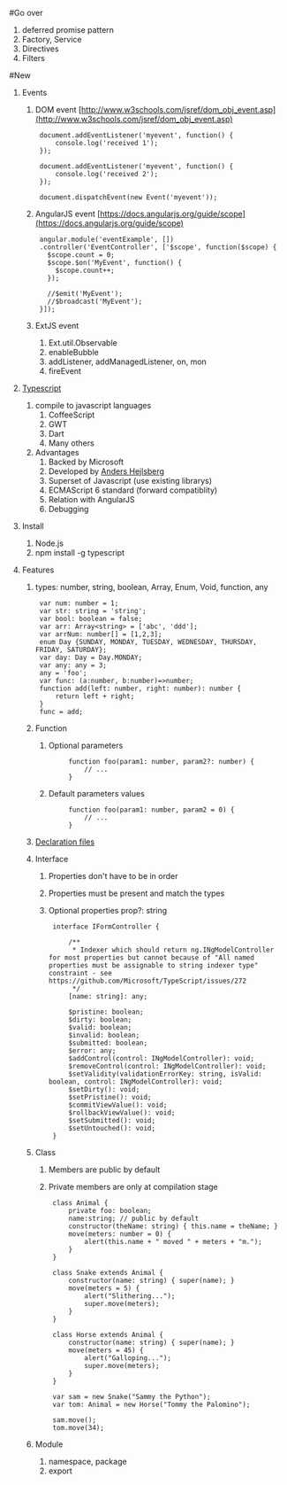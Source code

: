#Go over
1. deferred promise pattern
1. Factory, Service
1. Directives
1. Filters

#New
1. Events
	1. DOM event [http://www.w3schools.com/jsref/dom_obj_event.asp](http://www.w3schools.com/jsref/dom_obj_event.asp)

			document.addEventListener('myevent', function() {
  				console.log('received 1');
			});

			document.addEventListener('myevent', function() {
  				console.log('received 2');
			});
			
			document.dispatchEvent(new Event('myevent'));
			
	1. AngularJS event [https://docs.angularjs.org/guide/scope](https://docs.angularjs.org/guide/scope)

			angular.module('eventExample', [])
			.controller('EventController', ['$scope', function($scope) {
			  $scope.count = 0;
			  $scope.$on('MyEvent', function() {
			    $scope.count++;
			  });
			  
			  //$emit('MyEvent');
      		  //$broadcast('MyEvent');
			}]);
	1. ExtJS event
		1. Ext.util.Observable
		1. enableBubble
		1. addListener, addManagedListener, on, mon
		1. fireEvent

1. [Typescript](http://www.typescriptlang.org/)
	1. compile to javascript languages
		1. CoffeeScript
		1. GWT
		1. Dart
		1. Many others
	1. Advantages
		1. Backed by Microsoft
		1. Developed by [Anders Hejlsberg](http://en.wikipedia.org/wiki/Anders_Hejlsberg)
		1. Superset of Javascript (use existing librarys)
		1. ECMAScript 6 standard (forward compatiblity)
		1. Relation with AngularJS
		1. Debugging
1. Install
	1. Node.js
	1. npm install -g typescript
1. Features
	1. types: number, string, boolean, Array, Enum, Void, function, any

			var num: number = 1;
			var str: string = 'string';
			var bool: boolean = false;
			var arr: Array<string> = ['abc', 'ddd'];
			var arrNum: number[] = [1,2,3];
			enum Day {SUNDAY, MONDAY, TUESDAY, WEDNESDAY, THURSDAY, FRIDAY, SATURDAY};
			var day: Day = Day.MONDAY;
			var any: any = 3;
			any = 'foo';
			var func: (a:number, b:number)=>number;
			function add(left: number, right: number): number {
				return left + right;
			}
			func = add;
	1. Function
		1. Optional parameters
					
					function foo(param1: number, param2?: number) {
						// ...
					}
					
		2. Default parameters values
		
					function foo(param1: number, param2 = 0) {
						// ...
					}
					
	1. [Declaration files](https://github.com/borisyankov/DefinitelyTyped)
	1. Interface
		1. Properties don't have to be in order
		2. Properties must be present and match the types
		3. Optional properties prop?: string
					
			    interface IFormController {

			        /**
			         * Indexer which should return ng.INgModelController for most properties but cannot because of "All named properties must be assignable to string indexer type" constraint - see https://github.com/Microsoft/TypeScript/issues/272
			         */
			        [name: string]: any;

			        $pristine: boolean;
			        $dirty: boolean;
			        $valid: boolean;
			        $invalid: boolean;
			        $submitted: boolean;
			        $error: any;
			        $addControl(control: INgModelController): void;
			        $removeControl(control: INgModelController): void;
			        $setValidity(validationErrorKey: string, isValid: boolean, control: INgModelController): void;
			        $setDirty(): void;
			        $setPristine(): void;
			        $commitViewValue(): void;
			        $rollbackViewValue(): void;
			        $setSubmitted(): void;
			        $setUntouched(): void;
			    }
	
	1. Class
		1. Members are public by default
		1. Private members are only at compilation stage 

				class Animal {
					private foo: boolean;
				    name:string; // public by default
				    constructor(theName: string) { this.name = theName; }
				    move(meters: number = 0) {
				        alert(this.name + " moved " + meters + "m.");
				    }
				}

				class Snake extends Animal {
				    constructor(name: string) { super(name); }
				    move(meters = 5) {
				        alert("Slithering...");
				        super.move(meters);
				    }
				}

				class Horse extends Animal {
				    constructor(name: string) { super(name); }
				    move(meters = 45) {
				        alert("Galloping...");
				        super.move(meters);
				    }
				}

				var sam = new Snake("Sammy the Python");
				var tom: Animal = new Horse("Tommy the Palomino");

				sam.move();
				tom.move(34);
				
	1. Module
		1. namespace, package
		1. export
